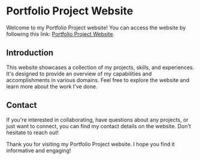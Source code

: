 # Portfolio Project Website

Welcome to my Portfolio Project website! You can access the website by following this link: [Portfolio Project Website](https://jadawoods626.github.io/).

## Introduction

This website showcases a collection of my projects, skills, and experiences. It's designed to provide an overview of my capabilities and accomplishments in various domains. Feel free to explore the website and learn more about the work I've done.

## Contact

If you're interested in collaborating, have questions about any projects, or just want to connect, you can find my contact details on the website. Don't hesitate to reach out!

Thank you for visiting my Portfolio Project website. I hope you find it informative and engaging!
